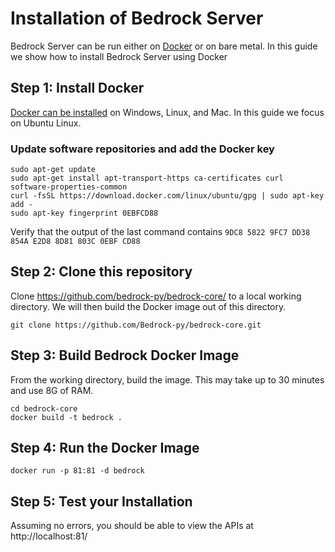# Installation of Bedrock Server

Bedrock Server can be run either on [Docker](https://www.docker.com/community-edition) or on bare metal.
In this guide we show how to install Bedrock Server using Docker

## Step 1: Install Docker

[Docker can be installed](https://www.docker.com/community-edition#/download) on Windows, Linux, and Mac. 
In this guide we focus on Ubuntu Linux.

### Update software repositories and add the Docker key
```
sudo apt-get update
sudo apt-get install apt-transport-https ca-certificates curl software-properties-common
curl -fsSL https://download.docker.com/linux/ubuntu/gpg | sudo apt-key add -
sudo apt-key fingerprint 0EBFCD88
```

Verify that the output of the last command contains `9DC8 5822 9FC7 DD38 854A E2D8 8D81 803C 0EBF CD88`

## Step 2: Clone this repository
Clone https://github.com/bedrock-py/bedrock-core/ to a local working directory. We will then build the Docker image out of this directory.

```
git clone https://github.com/Bedrock-py/bedrock-core.git
```

## Step 3: Build Bedrock Docker Image
From the working directory, build the image. This may take up to 30 minutes and use 8G of RAM.
```
cd bedrock-core
docker build -t bedrock .
```

## Step 4: Run the Docker Image
```
docker run -p 81:81 -d bedrock
```

## Step 5: Test your Installation
Assuming no errors, you should be able to view the APIs at http://localhost:81/
